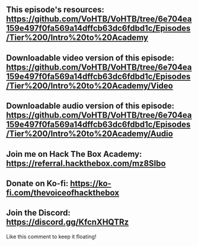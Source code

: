 This episode's resources:
https://github.com/VoHTB/VoHTB/tree/6e704ea159e497f0fa569a14dffcb63dc6fdbd1c/Episodes/Tier%200/Intro%20to%20Academy
---
Downloadable video version of this episode:
https://github.com/VoHTB/VoHTB/tree/6e704ea159e497f0fa569a14dffcb63dc6fdbd1c/Episodes/Tier%200/Intro%20to%20Academy/Video
---
Downloadable audio version of this episode:
https://github.com/VoHTB/VoHTB/tree/6e704ea159e497f0fa569a14dffcb63dc6fdbd1c/Episodes/Tier%200/Intro%20to%20Academy/Audio
---
Join me on Hack The Box Academy:
https://referral.hackthebox.com/mz8Slbo
---
Donate on Ko-fi:
https://ko-fi.com/thevoiceofhackthebox
---
Join the Discord:
https://discord.gg/KfcnXHQTRz
---
Like this comment to keep it floating!
